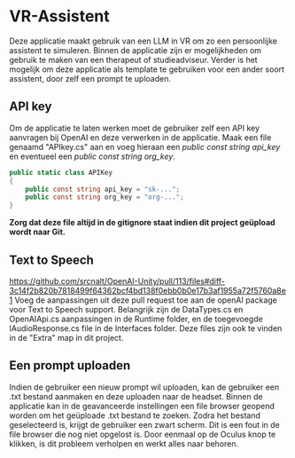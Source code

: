 # VR-Assistent

Deze applicatie maakt gebruik van een LLM in VR om zo een persoonlijke assistent te simuleren. Binnen de applicatie zijn er mogelijkheden om gebruik te maken van een therapeut of studieadviseur.
Verder is het mogelijk om deze applicatie als template te gebruiken voor een ander soort assistent, door zelf een prompt te uploaden.

## API key
Om de applicatie te laten werken moet de gebruiker zelf een API key aanvragen bij OpenAI en deze verwerken in de applicatie. Maak een file genaamd "APIkey.cs" aan en voeg hieraan een *public const string api_key* en eventueel een *public const string org_key*.
```cs
public static class APIKey
{
    public const string api_key = "sk-...";
    public const string org_key = "org-...";
}
```
**Zorg dat deze file altijd in de gitignore staat indien dit project geüpload wordt naar Git.**

## Text to Speech
https://github.com/srcnalt/OpenAI-Unity/pull/113/files#diff-3c14f2b820b7818499f64362bcf4bd138f0ebb0b0e17b3af1955a72f5760a8e1
Voeg de aanpassingen uit deze pull request toe aan de openAI package voor Text to Speech support. Belangrijk zijn de DataTypes.cs en OpenAIApi.cs aanpassingen in de Runtime folder, en de toegevoegde IAudioResponse.cs file in de Interfaces folder. Deze files zijn ook te vinden in de "Extra" map in dit project.

## Een prompt uploaden
Indien de gebruiker een nieuw prompt wil uploaden, kan de gebruiker een .txt bestand aanmaken en deze uploaden naar de headset. Binnen de applicatie kan in de geavanceerde instellingen een file browser geopend worden om het geüploade .txt bestand te zoeken.
Zodra het bestand geselecteerd is, krijgt de gebruiker een zwart scherm. Dit is een fout in de file browser die nog niet opgelost is. Door eenmaal op de Oculus knop te klikken, is dit probleem verholpen en werkt alles naar behoren.
